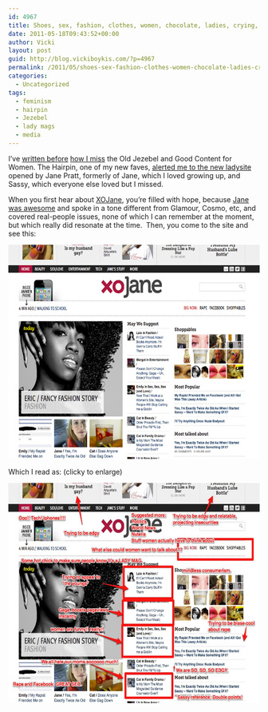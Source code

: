 ```yaml
---
id: 4967
title: Shoes, sex, fashion, clothes, women, chocolate, ladies, crying, Sex and the City, Facebook, Loboutin, iPhones, eating disorders, makeup
date: 2011-05-18T09:43:52+00:00
author: Vicki
layout: post
guid: http://blog.vickiboykis.com/?p=4967
permalink: /2011/05/shoes-sex-fashion-clothes-women-chocolate-ladies-crying-sex-and-the-city-facebook-loboutin-iphones-eating-disorders-makeup/
categories:
  - Uncategorized
tags:
  - feminism
  - hairpin
  - Jezebel
  - lady mags
  - media
---
```

I&#8217;ve [written before](http://blog.vickiboykis.com/2011/02/15/bye-bye-jezebel/) [how I miss](http://blog.vickiboykis.com/2011/04/27/open-thread-what-do-you-eat-in-your-media-diet/) the Old Jezebel and Good Content for Women. The Hairpin, one of my new faves, [alerted me to the new ladysite](http://thehairpin.com/2011/05/welcome-xojane-com) opened by Jane Pratt, formerly of Jane, which I loved growing up, and Sassy, which everyone else loved but I missed.

When you first hear about [XOJane](http://www.xojane.com/), you&#8217;re filled with hope, because [Jane was awesome](http://en.wikipedia.org/wiki/Jane_(magazine)) and spoke in a tone different from Glamour, Cosmo, etc, and covered real-people issues, none of which I can remember at the moment, but which really did resonate at the time.  Then, you come to the site and see this:

<p style="text-align: center;">
  <a href="https://raw.githubusercontent.com/veekaybee/wlb/gh-pages/assets/images/2011/05/Screen-shot-2011-05-18-at-9.05.23-AM.png"><img class="aligncenter size-full wp-image-4968" title="Screen shot 2011-05-18 at 9.05.23 AM" src="https://raw.githubusercontent.com/veekaybee/wlb/gh-pages/assets/images/2011/05/Screen-shot-2011-05-18-at-9.05.23-AM.png" alt="" width="597" height="429" /></a>
</p>

<p style="text-align: left;">
  Which I read as: (clicky to enlarge)
</p>

<p style="text-align: center;">
  <a href="https://raw.githubusercontent.com/veekaybee/wlb/gh-pages/assets/images/2011/05/xojane2.jpg"><img class="aligncenter size-full wp-image-4971" title="xojane2" src="https://raw.githubusercontent.com/veekaybee/wlb/gh-pages/assets/images/2011/05/xojane2.jpg" alt="" width="614" height="441" /></a>
</p>